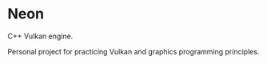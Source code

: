 # Neon
C++ Vulkan engine.

Personal project for practicing Vulkan and graphics programming principles.
